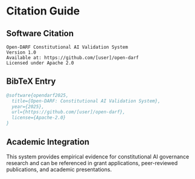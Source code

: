 # Citation Guide

## Software Citation

~~~
Open-DARF Constitutional AI Validation System
Version 1.0
Available at: https://github.com/[user]/open-darf
Licensed under Apache 2.0
~~~

## BibTeX Entry

~~~bibtex
@software{opendarf2025,
  title={Open-DARF: Constitutional AI Validation System},
  year={2025},
  url={https://github.com/[user]/open-darf},
  license={Apache-2.0}
}
~~~

## Academic Integration

This system provides empirical evidence for constitutional AI governance research and can be referenced in grant applications, peer-reviewed publications, and academic presentations.

